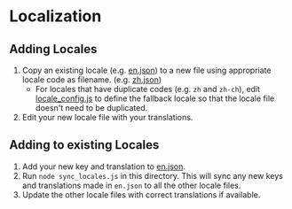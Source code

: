 # Localization

## Adding Locales

1. Copy an existing locale (e.g. [en.json](en.json)) to a new file using appropriate locale code as filename. (e.g. [zh.json](zh.json))
   * For locales that have duplicate codes (e.g. `zh` and `zh-ch`), edit [locale_config.js](locale_config.js) to define the fallback locale so that the locale file doesn't need to be duplicated.
2. Edit your new locale file with your translations.

## Adding to existing Locales

1. Add your new key and translation to [en.json](en.json).
2. Run `node sync_locales.js` in this directory. This will sync any new keys and translations made in `en.json` to all the other locale files.
3. Update the other locale files with correct translations if available.